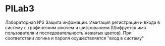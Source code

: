 # PILab3

Лабораторная №3 Защита инфомации. 
Имитация регистрации и входа в систему с графическим ключем и шифрованием (Шифруется имя пользователя и последовательность нажатых цветов).
При соответствии логина и пароля осуществляется "вход в систему"
